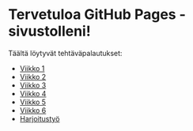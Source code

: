 
<body>
    <h1>Tervetuloa GitHub Pages -sivustolleni!</h1>
    <p class="container">Täältä löytyvät tehtäväpalautukset:</p>
    <ul>
        <li><a href="url">Viikko 1</a></li>
        <li><a href="url">Viikko 2</li>
        <li>Viikko 3</li>
        <li>Viikko 4</li>
        <li>Viikko 5</li>
        <li>Viikko 6</li>
        <li>Harjoitustyö</li>
    </ul>

</body>
